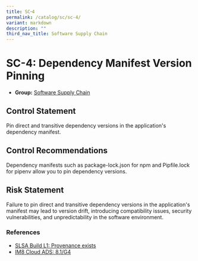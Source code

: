 ```yaml
---
title: SC᠆4
permalink: /catalog/sc/sc-4/
variant: markdown
description: ""
third_nav_title: Software Supply Chain
---
```

# SC-4: Dependency Manifest Version Pinning

* **Group:** [Software Supply Chain](/catalog/sc)

## Control Statement

Pin direct and transitive dependency versions in the application&#39;s dependency manifest.

## Control Recommendations

Dependency manifests such as package-lock.json for npm and Pipfile.lock for pipenv allow you to pin dependency versions.

## Risk Statement

Failure to pin direct and transitive dependency versions in the application&#39;s manifest may lead to version drift, introducing compatibility issues, security vulnerabilities, and unpredictability in the software environment.



### References


 * [SLSA Build L1: Provenance exists](https://slsa.dev)
 * [IM8 Cloud ADS: 8.1/G4](https://intranet.mof.gov.sg/portal/IM/Themes/IT-Management/Cloud/Topics/Application-Development-Security-(For-Cloud).aspx)
